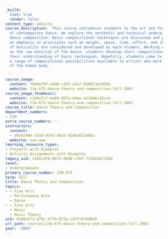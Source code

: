 ```yaml
---
_build:
  list: true
  render: false
content_type: website
course_description: 'This course introduces students to the art and formal ideologies
  of contemporary dance. We explore the aesthetic and technical underpinnings of contemporary
  dance composition. Basic compositional techniques are discussed and practiced, with
  an emphasis on principles such as weight, space, time, effort, and shape. Principles
  of musicality are considered and developed by each student. Working with each other
  as the raw material of the dance, students develop short compositions that reveal
  their understanding of basic techniques. Hopefully, students come to understand
  a range of compositional possibilities available to artists who work with the medium
  of the human body.

  '
course_image:
  content: f040e797-a1d0-cd35-a3a7-0169c3ec058a
  website: 21m-675-dance-theory-and-composition-fall-2003
course_image_thumbnail:
  content: c1d4e7cf-be04-d5fa-64ae-e11046c18cce
  website: 21m-675-dance-theory-and-composition-fall-2003
course_title: Dance Theory and Composition
department_numbers:
- 21M
extra_course_numbers: ''
instructors:
  content:
  - d9c6249e-255d-9343-d9cb-8246a613e6ba
  website: ocw-www
learning_resource_types:
- Projects with Examples
- Activity Assignments with Examples
legacy_uid: c581c478-0673-dbd6-c1bf-f11b4daf120d
level:
- Undergraduate
primary_course_number: 21M.675
term: Fall
title: Dance Theory and Composition
topics:
- - Fine Arts
  - Performance Arts
  - Dance
- - Fine Arts
  - Music
  - Music Theory
uid: 8108a5f3-479c-47f9-8f3a-cd1fc07bd020
url_path: courses/21m-675-dance-theory-and-composition-fall-2003
year: '2003'
---
```

